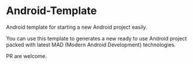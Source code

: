# Android-Template
Android template for starting a new Android project easily.

You can use this template to generates a new ready to use Android project packed with latest MAD (Modern Android Development) technologies.

PR are welcome.
